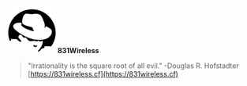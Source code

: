 ![Logo](/images/grayhat.png)
**831Wireless**
> "Irrationality is the square root of all evil."
-Douglas R. Hofstadter
[https://831wireless.cf](https://831wireless.cf)
